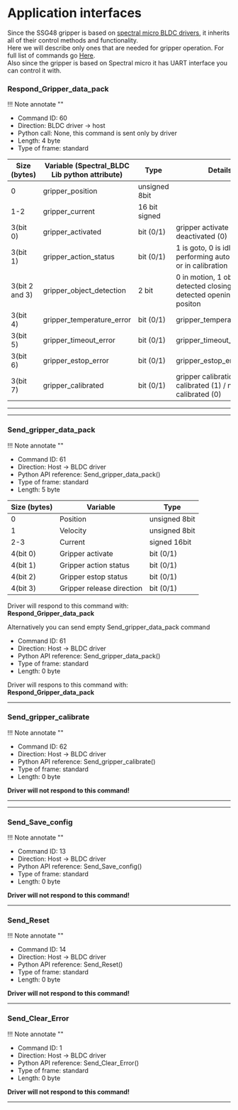 # Application interfaces

Since the SSG48 gripper is based on [spectral micro BLDC drivers](https://github.com/PCrnjak/Spectral-Micro-BLDC-controller), it inherits all of their control methods and functionality. <br />
Here we will describe only ones that are needed for gripper operation. For full list of commands go [Here](https://source-robotics.github.io/Spectral-BLDC-docs/apage7_can/). <br />
Also since the gripper is based on Spectral micro it has UART interface you can control it with.

### **Respond_Gripper_data_pack**

!!! Note annotate "" 

* Command ID: 60 <br />
* Direction: BLDC driver -> host <br />
* Python call: None, this command is sent only by driver <br />
* Length: 4 byte <br />
* Type of frame: standard <br />

Size (bytes) | Variable (Spectral_BLDC Lib python attribute)  | Type | Details
---- | ---- | ---- | ----
0  | gripper_position | unsigned 8bit |
1-2 | gripper_current |  16 bit signed |
3(bit 0) | gripper_activated | bit (0/1) | gripper activate (1) / deactivated (0)
3(bit 1) | gripper_action_status | bit (0/1) |  1 is goto, 0 is idle or performing auto release or in calibration
3(bit 2 and 3) | gripper_object_detection | 2 bit | 0 in motion, 1 object detected closing, 2 object detected opening, 3 at positon
3(bit 4) | gripper_temperature_error | bit (0/1) | gripper_temperature_error
3(bit 5) | gripper_timeout_error | bit (0/1) | gripper_timeout_error
3(bit 6) | gripper_estop_error | bit (0/1) | gripper_estop_error
3(bit 7) | gripper_calibrated | bit (0/1) | gripper calibration status; calibrated (1) / not calibrated (0)

---

---

### **Send_gripper_data_pack**

!!! Note annotate "" 

* Command ID: 61 <br />
* Direction: Host -> BLDC driver <br />
* Python API reference: Send_gripper_data_pack() <br />
* Type of frame: standard <br />
* Length: 5 byte 

Size (bytes) | Variable | Type 
---- | ---- | ----
0  | Position | unsigned 8bit
1 | Velocity | unsigned 8bit
2-3 | Current | signed 16bit  
4(bit 0)  | Gripper activate |  bit (0/1)
4(bit 1)  | Gripper action status |  bit (0/1)
4(bit 2)  | Gripper estop status |  bit (0/1)
4(bit 3)  | Gripper release direction |  bit (0/1)

Driver will respond to this command with:<br />
**Respond_Gripper_data_pack**

Alternatively you can send empty Send_gripper_data_pack command

* Command ID: 61 <br />
* Direction: Host -> BLDC driver <br />
* Python API reference: Send_gripper_data_pack() <br />
* Type of frame: standard <br />
* Length: 0 byte 

Driver will respons to this command with:<br />
**Respond_Gripper_data_pack**

---

### **Send_gripper_calibrate**

!!! Note annotate "" 

* Command ID: 62 <br />
* Direction: Host -> BLDC driver <br />
* Python API reference: Send_gripper_calibrate() <br />
* Type of frame: standard <br />
* Length: 0 byte 

**Driver will not respond to this command!**<br />

---


---

### **Send_Save_config**

!!! Note annotate "" 

* Command ID: 13 <br />
* Direction: Host -> BLDC driver <br />
* Python API reference: Send_Save_config() <br />
* Type of frame: standard <br />
* Length: 0 byte 

**Driver will not respond to this command!**<br />

---

### **Send_Reset**

!!! Note annotate "" 

* Command ID: 14 <br />
* Direction: Host -> BLDC driver <br />
* Python API reference: Send_Reset() <br />
* Type of frame: standard <br />
* Length: 0 byte 

**Driver will not respond to this command!**<br />

---

### **Send_Clear_Error**

!!! Note annotate "" 

* Command ID: 1 <br />
* Direction: Host -> BLDC driver <br />
* Python API reference: Send_Clear_Error() <br />
* Type of frame: standard <br />
* Length: 0 byte 

**Driver will not respond to this command!**<br />

---